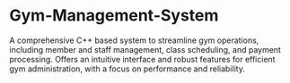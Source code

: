 # Gym-Management-System

A comprehensive C++ based system to streamline gym operations, including member and staff management, class scheduling, and payment processing. Offers an intuitive interface and robust features for efficient gym administration, with a focus on performance and reliability.
